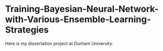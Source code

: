 # Training-Bayesian-Neural-Network-with-Various-Ensemble-Learning-Strategies
Here is my dissertation project at Durham University. 
